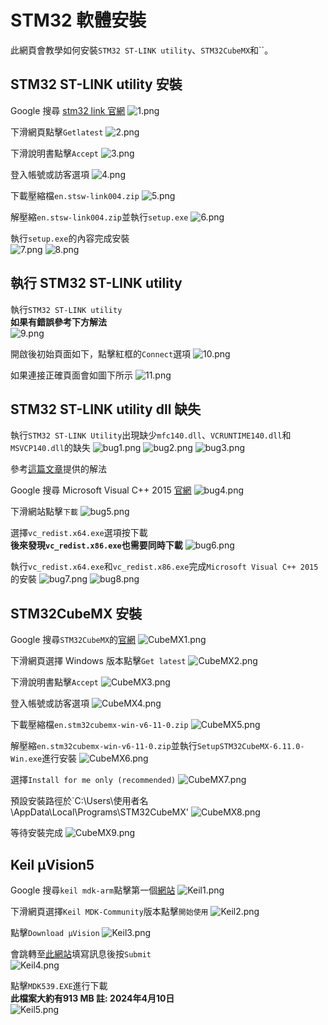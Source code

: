 # STM32 軟體安裝  
此網頁會教學如何安裝`STM32 ST-LINK utility`、`STM32CubeMX`和``。  
  
## STM32 ST-LINK utility 安裝  
Google 搜尋 [stm32 link 官網](https://www.st.com/en/development-tools/stsw-link004.html)
![1.png](pictures/1.png "1.png")  
  
下滑網頁點擊`Getlatest`
![2.png](pictures/2.png "2.png")
  
下滑說明書點擊`Accept`
![3.png](pictures/3.png "3.png")
  
登入帳號或訪客選項
![4.png](pictures/4.png "4.png")
  
下載壓縮檔`en.stsw-link004.zip`
![5.png](pictures/5.png "5.png")
  
解壓縮`en.stsw-link004.zip`並執行`setup.exe`
![6.png](pictures/6.png "6.png")
  
執行`setup.exe`的內容完成安裝  
![7.png](pictures/7.png "7.png")
![8.png](pictures/8.png "8.png")
  
## 執行 STM32 ST-LINK utility  
執行`STM32 ST-LINK utility`  
**如果有錯誤參考下方解法**  
![9.png](pictures/9.png "9.png")
  
開啟後初始頁面如下，點擊紅框的`Connect`選項
![10.png](pictures/10.png "10.png")
  
如果連接正確頁面會如圖下所示
![11.png](pictures/11.png "11.png")
  
## STM32 ST-LINK utility dll 缺失  
執行`STM32 ST-LINK Utility`出現缺少`mfc140.dll`、`VCRUNTIME140.dll`和`MSVCP140.dll`的缺失
![bug1.png](pictures/bug1.png "bug1.png")
![bug2.png](pictures/bug2.png "bug2.png")
![bug3.png](pictures/bug3.png "bug3.png")
  
參考[這篇文章](https://community.st.com/t5/stm32-mcus-boards-and-hardware/i-downloaded-the-application-stsw-link004-stm-32-st-link-utility/td-p/180989)提供的解法  
  
Google 搜尋 Microsoft Visual C++ 2015 [官網](https://www.microsoft.com/zh-tw/download/details.aspx?id=48145)
![bug4.png](pictures/bug4.png "bug4.png")
  
下滑網站點擊`下載`
![bug5.png](pictures/bug5.png "bug5.png")
  
選擇`vc_redist.x64.exe`選項按下載  
**後來發現`vc_redist.x86.exe`也需要同時下載**
![bug6.png](pictures/bug6.png "bug6.png")
  
執行`vc_redist.x64.exe`和`vc_redist.x86.exe`完成`Microsoft Visual C++ 2015`的安裝
![bug7.png](pictures/bug7.png "bug7.png")
![bug8.png](pictures/bug8.png "bug8.png")
  
## STM32CubeMX 安裝  
Google 搜尋`STM32CubeMX`的[官網](https://www.st.com/en/development-tools/stm32cubemx.html)
![CubeMX1.png](pictures/CubeMX1.png "CubeMX1.png")
  
下滑網頁選擇 Windows 版本點擊`Get latest`
![CubeMX2.png](pictures/CubeMX2.png "CubeMX2.png")
  
下滑說明書點擊`Accept`
![CubeMX3.png](pictures/CubeMX3.png "CubeMX3.png")
  
登入帳號或訪客選項
![CubeMX4.png](pictures/CubeMX4.png "CubeMX4.png")
  
下載壓縮檔`en.stm32cubemx-win-v6-11-0.zip`
![CubeMX5.png](pictures/CubeMX5.png "CubeMX5.png")
  
解壓縮`en.stm32cubemx-win-v6-11-0.zip`並執行`SetupSTM32CubeMX-6.11.0-Win.exe`進行安裝
![CubeMX6.png](pictures/CubeMX6.png "CubeMX6.png")
  
選擇`Install for me only (recommended)`
![CubeMX7.png](pictures/CubeMX7.png "CubeMX7.png")
  
預設安裝路徑於`C:\Users\使用者名\AppData\Local\Programs\STM32CubeMX'
![CubeMX8.png](pictures/CubeMX8.png "CubeMX8.png")
  
等待安裝完成
![CubeMX9.png](pictures/CubeMX9.png "CubeMX9.png")
  
## Keil µVision5  
Google 搜尋`keil mdk-arm`點擊第一個[網站](https://www.arm.com/zh-TW/products/development-tools/embedded-and-software/keil-mdk)
![Keil1.png](pictures/Keil1.png "Keil1.png")
  
下滑網頁選擇`Keil MDK-Community`版本點擊`開始使用`
![Keil2.png](pictures/Keil2.png "Keil2.png")
  
點擊`Download µVision`
![Keil3.png](pictures/Keil3.png "Keil3.png")
  
會跳轉至[此網站](https://www.keil.com/demo/eval/arm.htm)填寫訊息後按`Submit`  
![Keil4.png](pictures/Keil4.png "Keil4.png")
  
點擊`MDK539.EXE`進行下載  
**此檔案大約有913 MB 註: 2024年4月10日**  
![Keil5.png](pictures/Keil5.png "Keil5.png")